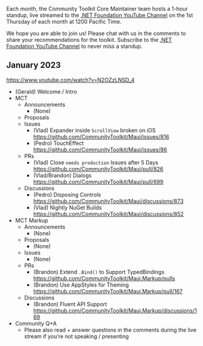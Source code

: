 Each month, the Community Toolkit Core Maintainer team hosts a 1-hour standup, live streamed to the [.NET Foundation YouTube Channel](https://www.youtube.com/c/NETFoundation) on the 1st Thursday of each month at 1200 Pacific Time.

We hope you are able to join us! Please chat with us in the comments to share your recommendations for the toolkit. Subscribe to the [.NET Foundation YouTube Channel](https://www.youtube.com/c/NETFoundation) to never miss a standup.

## January 2023

https://www.youtube.com/watch?v=N2OZzLNSD_4

- (Gerald) Welcome / Intro
- MCT
    - Announcements
      - (None)
    - Proposals
    - Issues
      - (Vlad) Expander inside `ScrollView` broken on iOS https://github.com/CommunityToolkit/Maui/issues/816
      - (Pedro) TouchEffect https://github.com/CommunityToolkit/Maui/issues/86
    - PRs
      - (Vlad) Close `needs production` Issues after 5 Days https://github.com/CommunityToolkit/Maui/pull/826
      - (Vlad/Brandon) Dialogs https://github.com/CommunityToolkit/Maui/pull/699
    - Discussions
      - (Pedro) Disposing Controls https://github.com/CommunityToolkit/Maui/discussions/873
      - (Vlad) Nightly NuGet Builds https://github.com/CommunityToolkit/Maui/discussions/852
- MCT Markup
    - Announcements
      - (None)
    - Proposals
      - (None)
    - Issues
      - (None)
    - PRs
      - (Brandon) Extend `.Bind()` to Support TypedBindings https://github.com/CommunityToolkit/Maui.Markup/pulls
      - (Brandon) Use AppStyles for Theming https://github.com/CommunityToolkit/Maui.Markup/pull/167
    - Discussions
      - (Brandon) Fluent API Support https://github.com/CommunityToolkit/Maui.Markup/discussions/169
- Community Q+A
    - Please also read + answer questions in the comments during the live stream if you’re not speaking / presenting